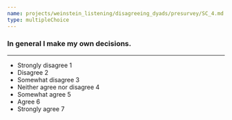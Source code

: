 ```yaml
---
name: projects/weinstein_listening/disagreeing_dyads/presurvey/SC_4.md
type: multipleChoice
---
```


### In general I make my own decisions.

---

- Strongly disagree 1
- Disagree 2
- Somewhat disagree 3
- Neither agree nor disagree 4
- Somewhat agree 5
- Agree 6
- Strongly agree 7
